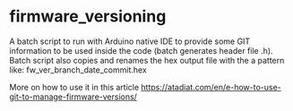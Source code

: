 # firmware_versioning
A batch script to run with Arduino native IDE to provide some GIT information to be used inside the code (batch generates header file .h). Batch script also copies and renames the hex output file with the a pattern like: fw_ver_branch_date_commit.hex

More on how to use it in this article https://atadiat.com/en/e-how-to-use-git-to-manage-firmware-versions/
